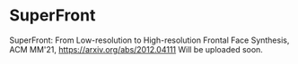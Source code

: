 # SuperFront
SuperFront: From Low-resolution to High-resolution Frontal Face Synthesis, ACM MM'21, https://arxiv.org/abs/2012.04111
Will be uploaded soon.
